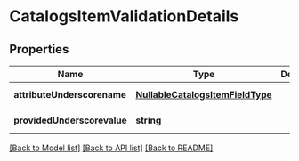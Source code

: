 # CatalogsItemValidationDetails

## Properties
Name | Type | Description | Notes
------------ | ------------- | ------------- | -------------
**attributeUnderscorename** | [**NullableCatalogsItemFieldType**](NullableCatalogsItemFieldType.md) |  | [default to null]
**providedUnderscorevalue** | **string** |  | [default to null]

[[Back to Model list]](../README.md#documentation-for-models) [[Back to API list]](../README.md#documentation-for-api-endpoints) [[Back to README]](../README.md)



